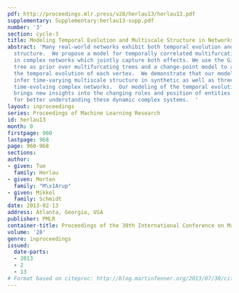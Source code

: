 ```yaml
---
pdf: http://proceedings.mlr.press/v28/herlau13/herlau13.pdf
supplementary: Supplementary:herlau13-supp.pdf
number: '3'
section: cycle-3
title: Modeling Temporal Evolution and Multiscale Structure in Networks
abstract: 'Many real-world networks exhibit both temporal evolution and multiscale
  structure.  We propose a model for temporally correlated multifurcating hierarchies
  in complex networks which jointly capture both effects. We use the Gibbs fragmentation
  tree as prior over multifurcating trees and a change-point model to account for
  the temporal evolution of each vertex.  We demonstrate that our model is able to
  infer time-varying multiscale structure in synthetic as well as three real world
  time-evolving complex networks.  Our modeling of the temporal evolution of hierarchies
  brings new insights into the changing roles and position of entities and possibilities
  for better understanding these dynamic complex systems.  '
layout: inproceedings
series: Proceedings of Machine Learning Research
id: herlau13
month: 0
firstpage: 960
lastpage: 968
page: 960-968
sections: 
author:
- given: Tue
  family: Herlau
- given: Morten
  family: "M\x1Arup"
- given: Mikkel
  family: Schmidt
date: 2013-02-13
address: Atlanta, Georgia, USA
publisher: PMLR
container-title: Proceedings of the 30th International Conference on Machine Learning
volume: '28'
genre: inproceedings
issued:
  date-parts:
  - 2013
  - 2
  - 13
# Format based on citeproc: http://blog.martinfenner.org/2013/07/30/citeproc-yaml-for-bibliographies/
---
```

